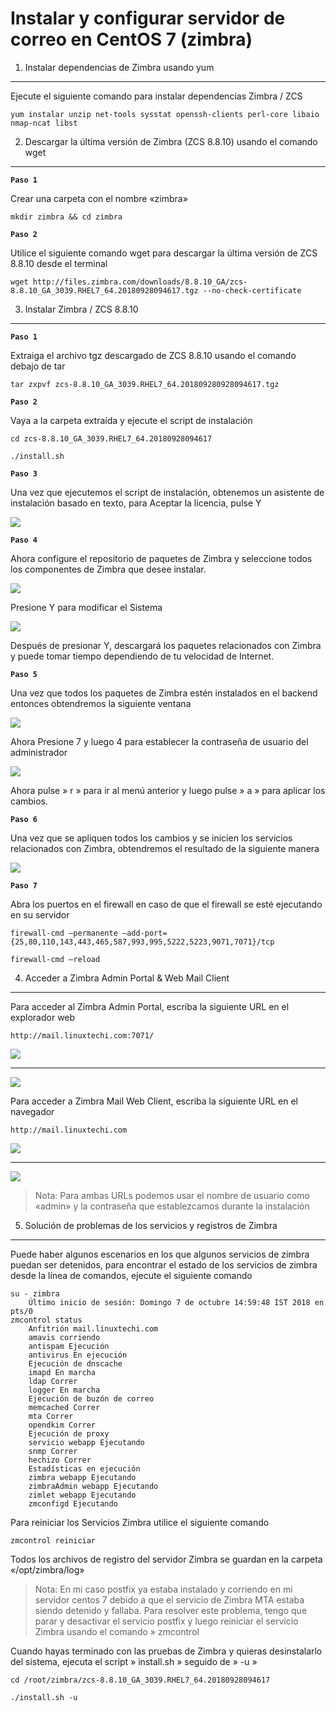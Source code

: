 # Instalar y configurar servidor de correo en CentOS 7 (zimbra)

1. Instalar dependencias de Zimbra usando yum
-----

Ejecute el siguiente comando para instalar dependencias Zimbra / ZCS

    yum instalar unzip net-tools sysstat openssh-clients perl-core libaio nmap-ncat libst

2. Descargar la última versión de Zimbra (ZCS 8.8.10) usando el comando wget
-----

**`Paso 1`**

Crear una carpeta con el nombre «zimbra»

    mkdir zimbra && cd zimbra

**`Paso 2`**

Utilice el siguiente comando wget para descargar la última versión de ZCS 8.8.10 desde el terminal

    wget http://files.zimbra.com/downloads/8.8.10_GA/zcs-8.8.10_GA_3039.RHEL7_64.20180928094617.tgz --no-check-certificate

3. Instalar Zimbra / ZCS 8.8.10
------

**`Paso 1`**

Extraiga el archivo tgz descargado de ZCS 8.8.10 usando el comando debajo de tar

    tar zxpvf zcs-8.8.10_GA_3039.RHEL7_64.201809280928094617.tgz

**`Paso 2`**

Vaya a la carpeta extraída y ejecute el script de instalación

    cd zcs-8.8.10_GA_3039.RHEL7_64.20180928094617

    ./install.sh

**`Paso 3`**

Una vez que ejecutemos el script de instalación, obtenemos un asistente de instalación basado en texto, para Aceptar la licencia, pulse Y

![](img/z-img1.jpg)

**`Paso 4`**

Ahora configure el repositorio de paquetes de Zimbra y seleccione todos los componentes de Zimbra que desee instalar.

![](img/z-img2.jpg)

Presione Y para modificar el Sistema

![](img/z-img3.jpg)

Después de presionar Y, descargará los paquetes relacionados con Zimbra y puede tomar tiempo dependiendo de tu velocidad de Internet.

**`Paso 5`**

Una vez que todos los paquetes de Zimbra estén instalados en el backend entonces obtendremos la siguiente ventana

![](img/z-img4.jpg)

Ahora Presione 7 y luego 4 para establecer la contraseña de usuario del administrador

![](img/z-img5.jpg)

Ahora pulse » r » para ir al menú anterior y luego pulse » a » para aplicar los cambios.

**`Paso 6`**

Una vez que se apliquen todos los cambios y se inicien los servicios relacionados con Zimbra, obtendremos el resultado de la siguiente manera

![](img/z-img6.jpg)

**`Paso 7`**

Abra los puertos en el firewall en caso de que el firewall se esté ejecutando en su servidor


    firewall-cmd –permanente –add-port={25,80,110,143,443,465,587,993,995,5222,5223,9071,7071}/tcp

    firewall-cmd –reload

4. Acceder a Zimbra Admin Portal & Web Mail Client
-----

Para acceder al Zimbra Admin Portal, escriba la siguiente URL en el explorador web

    http://mail.linuxtechi.com:7071/

![](img/z-img7.jpg)

--------

![](img/z-img8.jpg)

Para acceder a Zimbra Mail Web Client, escriba la siguiente URL en el navegador

    http://mail.linuxtechi.com

![](img/z-img9.jpg)

--------

![](img/z-img10.jpg)

>Nota: Para ambas URLs podemos usar el nombre de usuario como «admin» y la contraseña que establezcamos durante la instalación

5. Solución de problemas de los servicios y registros de Zimbra
--------

Puede haber algunos escenarios en los que algunos servicios de zimbra puedan ser detenidos, para encontrar el estado de los servicios de zimbra desde la línea de comandos, ejecute el siguiente comando

    su - zimbra
        Último inicio de sesión: Domingo 7 de octubre 14:59:48 IST 2018 en pts/0
    zmcontrol status
        Anfitrión mail.linuxtechi.com
        amavis corriendo
        antispam Ejecución
        antivirus En ejecución
        Ejecución de dnscache
        imapd En marcha
        ldap Correr
        logger En marcha
        Ejecución de buzón de correo
        memcached Correr
        mta Correr
        opendkim Correr
        Ejecución de proxy
        servicio webapp Ejecutando
        snmp Correr
        hechizo Correr
        Estadísticas en ejecución
        zimbra webapp Ejecutando
        zimbraAdmin webapp Ejecutando
        zimlet webapp Ejecutando
        zmconfigd Ejecutando
    
Para reiniciar los Servicios Zimbra utilice el siguiente comando

    zmcontrol reiniciar

Todos los archivos de registro del servidor Zimbra se guardan en la carpeta «/opt/zimbra/log»

> Nota: En mi caso postfix ya estaba instalado y corriendo en mi servidor centos 7 debido a que el servicio de Zimbra MTA estaba siendo detenido y fallaba. Para resolver este problema, tengo que parar y desactivar el servicio postfix y luego reiniciar el servicio Zimbra usando el comando » zmcontrol

Cuando hayas terminado con las pruebas de Zimbra y quieras desinstalarlo del sistema, ejecuta el script » install.sh » seguido de » -u »

    cd /root/zimbra/zcs-8.8.10_GA_3039.RHEL7_64.20180928094617
    
    ./install.sh -u